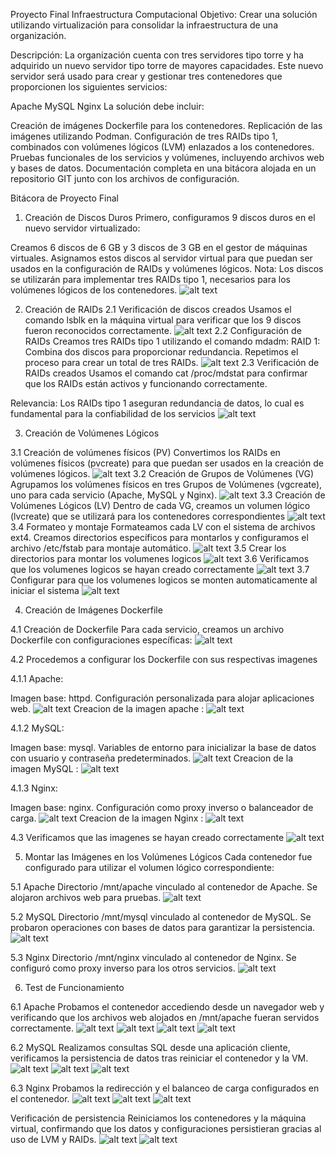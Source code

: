 Proyecto Final Infraestructura Computacional
Objetivo: Crear una solución utilizando virtualización para consolidar la infraestructura de una organización.

Descripción:
La organización cuenta con tres servidores tipo torre y ha adquirido un nuevo servidor tipo torre de mayores capacidades. Este nuevo servidor será usado para crear y gestionar tres contenedores que proporcionen los siguientes servicios:

Apache
MySQL
Nginx
La solución debe incluir:

Creación de imágenes Dockerfile para los contenedores.
Replicación de las imágenes utilizando Podman.
Configuración de tres RAIDs tipo 1, combinados con volúmenes lógicos (LVM) enlazados a los contenedores.
Pruebas funcionales de los servicios y volúmenes, incluyendo archivos web y bases de datos.
Documentación completa en una bitácora alojada en un repositorio GIT junto con los archivos de configuración.



Bitácora de Proyecto Final


1. Creación de Discos Duros
Primero, configuramos 9 discos duros en el nuevo servidor virtualizado:

Creamos 6 discos de 6 GB y 3 discos de 3 GB en el gestor de máquinas virtuales.
Asignamos estos discos al servidor virtual para que puedan ser usados en la configuración de RAIDs y volúmenes lógicos.
Nota: Los discos se utilizarán para implementar tres RAIDs tipo 1, necesarios para los volúmenes lógicos de los contenedores.
 ![alt text](image.png)


2. Creación de RAIDs
2.1 Verificación de discos creados
Usamos el comando lsblk en la máquina virtual para verificar que los 9 discos fueron reconocidos correctamente.
 ![alt text](image-1.png)
2.2 Configuración de RAIDs
Creamos tres RAIDs tipo 1 utilizando el comando mdadm:
RAID 1: Combina dos discos para proporcionar redundancia.
Repetimos el proceso para crear un total de tres RAIDs.
![alt text](image-2.png)
2.3 Verificación de RAIDs creados
Usamos el comando cat /proc/mdstat para confirmar que los RAIDs están activos y funcionando correctamente.

Relevancia: Los RAIDs tipo 1 aseguran redundancia de datos, lo cual es fundamental para la confiabilidad de los servicios
![alt text](image-3.png)



3. Creación de Volúmenes Lógicos

3.1 Creación de volúmenes físicos (PV)
Convertimos los RAIDs en volúmenes físicos (pvcreate) para que puedan ser usados en la creación de volúmenes lógicos.
![alt text](image-4.png)
3.2 Creación de Grupos de Volúmenes (VG)
Agrupamos los volúmenes físicos en tres Grupos de Volúmenes (vgcreate), uno para cada servicio (Apache, MySQL y Nginx).
![alt text](image-5.png)
3.3 Creación de Volúmenes Lógicos (LV)
Dentro de cada VG, creamos un volumen lógico (lvcreate) que se utilizará para los contenedores correspondientes
![alt text](image-6.png)
3.4 Formateo y montaje
Formateamos cada LV con el sistema de archivos ext4.
Creamos directorios específicos para montarlos y configuramos el archivo /etc/fstab para montaje automático.
![alt text](image-7.png)
3.5 Crear los directorios para montar los volumenes logicos
![alt text](image-8.png)
3.6 Verificamos que los volumenes logicos se hayan creado correctamente 
![alt text](image-9.png)
3.7 Configurar para que los volumenes logicos se monten automaticamente al iniciar el sistema
![alt text](image-10.png)


4. Creación de Imágenes Dockerfile

4.1 Creación de Dockerfile
Para cada servicio, creamos un archivo Dockerfile con configuraciones específicas:
![alt text](image-11.png)

4.2 Procedemos a configurar los Dockerfile con sus respectivas imagenes 

4.1.1 Apache:

Imagen base: httpd.
Configuración personalizada para alojar aplicaciones web.
![alt text](image-13.png)
Creacion de la imagen apache : 
![alt text](image-14.png)

4.1.2 MySQL:

Imagen base: mysql.
Variables de entorno para inicializar la base de datos con usuario y contraseña predeterminados.
![alt text](image-17.png)
Creacion de la imagen MySQL :
![alt text](image-16.png)

4.1.3 Nginx:

Imagen base: nginx.
Configuración como proxy inverso o balanceador de carga.
![alt text](image-18.png)
Creacion de la imagen Nginx :
![alt text](image-19.png)

4.3 Verificamos que las imagenes se hayan creado correctamente
![alt text](image-20.png)


5. Montar las Imágenes en los Volúmenes Lógicos
Cada contenedor fue configurado para utilizar el volumen lógico correspondiente:

5.1 Apache
Directorio /mnt/apache vinculado al contenedor de Apache.
Se alojaron archivos web para pruebas. 
![alt text](image-21.png)

5.2 MySQL
Directorio /mnt/mysql vinculado al contenedor de MySQL.
Se probaron operaciones con bases de datos para garantizar la persistencia.
![alt text](image-23.png)

5.3 Nginx
Directorio /mnt/nginx vinculado al contenedor de Nginx.
Se configuró como proxy inverso para los otros servicios.
![alt text](image-22.png)



6. Test de Funcionamiento

6.1 Apache
Probamos el contenedor accediendo desde un navegador web y verificando que los archivos web alojados en /mnt/apache fueran servidos correctamente.
![alt text](image-24.png)
![alt text](image-25.png)
![alt text](image-27.png)
![alt text](image-26.png)

6.2 MySQL
Realizamos consultas SQL desde una aplicación cliente, verificamos la persistencia de datos tras reiniciar el contenedor y la VM.
![alt text](image-28.png)
![alt text](image-29.png)
![alt text](image-30.png)

6.3 Nginx
Probamos la redirección y el balanceo de carga configurados en el contenedor.
![alt text](image-32.png)
![alt text](image-31.png)
![alt text](image-33.png)

Verificación de persistencia
Reiniciamos los contenedores y la máquina virtual, confirmando que los datos y configuraciones persistieran gracias al uso de LVM y RAIDs.
![alt text](image-34.png)
![alt text](image-35.png)

